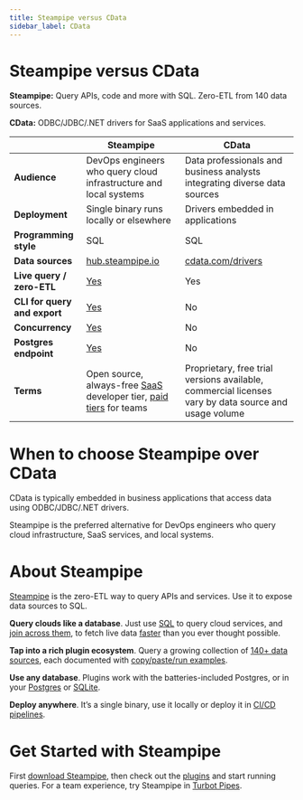 ```yaml
---
title: Steampipe versus CData
sidebar_label: CData
---
```


# Steampipe versus CData


**Steampipe:** Query APIs, code and more with SQL. Zero-ETL from 140 data sources.


**CData:** ODBC/JDBC/.NET drivers for SaaS applications and services.



 | | **Steampipe** | **CData** | 
| --- | --- | --- |
| **Audience** | DevOps engineers who query cloud infrastructure and local systems | Data professionals and business analysts integrating diverse data sources |
| **Deployment** | Single binary runs locally or elsewhere | Drivers embedded in applications |
| **Programming style** | SQL | SQL |
| **Data sources** | <a href="http://hub.steampipe.io" target="_blank">hub.steampipe.io</a> | <a href="http://www.cdata.com/drivers" target="_blank">cdata.com/drivers</a> |
| **Live query / zero-ETL** | <a href="https://github.com/turbot/steampipe" target="_blank">Yes</a> | Yes |
| **CLI for query and export** | <a href="https://powerpipe.io/docs/reference/cli" target="_blank">Yes</a> | No |
| **Concurrency** | <a href="https://aws.amazon.com/blogs/opensource/querying-aws-at-scale-across-apis-regions-and-accounts/" target="_blank">Yes</a> | No |
| **Postgres endpoint** | <a href="https://steampipe.io/docs/managing/service" target="_blank">Yes</a> | No |
| **Terms** | Open source, always-free <a href="http://pipes.turbot.com" target="_blank">SaaS</a> developer tier, <a href="https://turbot.com/pipes/pricing" target="_blank">paid tiers</a> for teams | Proprietary, free trial versions available, commercial licenses vary by data source and usage volume |

# When to choose Steampipe over CData

CData is typically embedded in business applications that access data using ODBC/JDBC/.NET drivers.

  
Steampipe is the preferred alternative for DevOps engineers who query cloud infrastructure, SaaS services, and local systems. 

# About Steampipe

<a href="https://steampipe.io/" target="_blank">Steampipe</a> is the zero-ETL way to query APIs and services. Use it to expose data sources to SQL.

**Query clouds like a database**. Just use <a href="https://steampipe.io/docs/sql/steampipe-sql" target="_blank">SQL</a> to query cloud services, and <a href="https://steampipe.io/blog/use-shodan-to-test-aws-public-ip" target="_blank">join across them</a>, to fetch live data <a href="https://aws.amazon.com/blogs/opensource/querying-aws-at-scale-across-apis-regions-and-accounts/" target="_blank">faster</a> than you ever thought possible.

**Tap into a rich plugin ecosystem**. Query a growing collection of <a href="https://hub.steampipe.io/" target="_blank">140+ data sources</a>, each documented with <a href="https://hub.steampipe.io/plugins/turbot/aws/tables/aws_s3_bucket" target="_blank">copy/paste/run examples</a>. 

**Use any database**. Plugins work with the batteries-included Postgres, or in your <a href="https://steampipe.io/blog/2023-12-postgres-extensions" target="_blank">Postgres</a> or <a href="https://steampipe.io/blog/2023-12-sqlite-extensions" target="_blank">SQLite</a>. 

**Deploy anywhere**. It’s a single binary, use it locally or deploy it in <a href="https://steampipe.io/docs/integrations/overview" target="_blank">CI/CD pipelines</a>.

# Get Started with Steampipe

First <a href="https://steampipe.io/downloads" target="_blank">download Steampipe</a>, then check out the <a href="https://hub.steampipe.io" target="_blank">plugins</a> and start running queries. For a team experience, try Steampipe in <a href="https://turbot.com/pipes" target="_blank">Turbot Pipes</a>.

